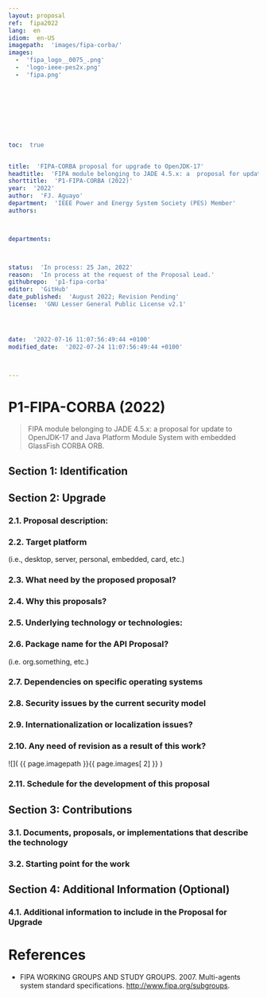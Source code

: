 ```yaml
---
layout: proposal
ref:  fipa2022
lang:  en
idiom:  en-US
imagepath:  'images/fipa-corba/'
images:
  -  'fipa_logo__0075_.png'
  -  'logo-ieee-pes2x.png'
  -  'fipa.png'









toc:  true


title:  'FIPA-CORBA proposal for upgrade to OpenJDK-17'
headtitle:  'FIPA module belonging to JADE 4.5.x: a  proposal for update to OpenJDK-17 and Java Platform Module System with embedded GlassFish CORBA ORB.'
shorttitle:  'P1-FIPA-CORBA (2022)'
year:  '2022'
author:  'FJ. Aguayo'
department:  'IEEE Power and Energy System Society (PES) Member'
authors:



departments:



status:  'In process: 25 Jan, 2022'
reason:  'In process at the request of the Proposal Lead.'
githubrepo:  'p1-fipa-corba'
editor:  'GitHub'
date_published:  'August 2022; Revision Pending'
license:  'GNU Lesser General Public License v2.1'




date:  '2022-07-16 11:07:56:49:44 +0100'
modified_date:  '2022-07-24 11:07:56:49:44 +0100'



---
```





<h1 class="no_toc">P1-FIPA-CORBA (2022)</h1>


>   FIPA module belonging to JADE 4.5.x: a  proposal for update to OpenJDK-17 and Java Platform Module System with embedded GlassFish CORBA ORB.

##   Section 1: Identification




##   Section 2: Upgrade



###  2.1. Proposal description:




###  2.2. Target platform


(i.e., desktop, server, personal, embedded, card, etc.)




###  2.3. What need by the proposed proposal?





###  2.4. Why this proposals?








###  2.5. Underlying technology or technologies:












###  2.6. Package name for the API Proposal?

(i.e. org.something, etc.)













###  2.7. Dependencies on specific operating systems













###  2.8. Security issues by the current security model















###  2.9. Internationalization or localization issues?
















###  2.10. Any need of revision as a result of this work?






![]( {{ page.imagepath }}{{ page.images[ 2] }} )










###  2.11. Schedule for the development of this proposal


















##   Section 3: Contributions




###  3.1. Documents, proposals, or implementations that describe the technology















###  3.2. Starting point for the work




















##   Section 4: Additional Information (Optional)












###  4.1. Additional information to include in the Proposal for Upgrade















# References

-  FIPA WORKING GROUPS AND STUDY GROUPS. 2007. Multi-agents system standard specifications. http://www.fipa.org/subgroups.
